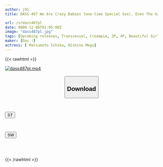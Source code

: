 ```yaml
---
author: j91
title: DASS-487 We Are Crazy Babies (one-time Special Sex). Even The Gaps In Our Love Are A Secret Space Where We Seek Each Other's Saliva, Body Heat, And Love Juices. Forget About Everyday Life And Get Immersed In A Lesbian Date For The First Time With A Transsexual. Ichika Matsumoto And Megu Nishino

url: /v/dass487pl
date: 0000-12-06T01:05:00Z
image: "dass487pl.jpg"
tags: [Upcoming releases, Transsexual, Creampie, 3P, 4P, Beautiful Girl, Date	]
maker: [Das !]
actress: [ Matsumoto Ichika, Nishino Megu]
---
```



{{< rawhtml >}}

<div class="video" data-videoid="pending_link.html">
    <a href="javascript:;">
        <img src="/v/dass487pl/dass487pl.jpg" width="WIDTH" height="HEIGHT" alt="dass487pl.mp4" loading="lazy">
    </a>
</div>

<script type="text/javascript" src="https://j91.asia/asset/on-demand-pend.js"></script>

<br>
  <link rel="stylesheet" href="https://j91.asia/asset/bs5.css">
  
  <center>
  <button class="btn btn-primary" type="button" data-bs-toggle="collapse" data-bs-target=".multi-collapse" aria-expanded="false" aria-controls="multiCollapseExample1 multiCollapseExample2"><h2>Download</h2></button></center>
</p>
<div class="row">
  <div class="col">
    <div class="collapse multi-collapse" id="multiCollapseExample1">
      <div class="card card-body">
	      	      <br>
<div class="buttons">  
<p><a href="https://j91.asia/pending_link.html" target="_blank"><button class="btn-hover color-3"><i class="fa fa-download"></i> ST</button></a></p></div>
    </div>
  </div>
</div>
  <div class="col">
    <div class="collapse multi-collapse" id="multiCollapseExample2">
      <div class="card card-body">
	      <br>
<div class="buttons">
<p><a href="https://j91.asia/pending_link.html" target="_blank"><button class="btn-hover color-2"><i class="fa fa-download"></i> SW</button></a></p></div>
<br><br>
      </div>
    </div>
  </div>
</div>

{{< /rawhtml >}}